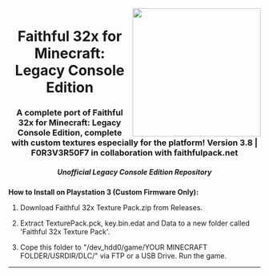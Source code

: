 <img src="https://github.com/F0R3V3R50F7/Faithful-LCE-32x/blob/main/logo.png?raw=true" align="right" height="256px">
<div align="center">
  <h1>Faithful 32x for Minecraft: Legacy Console Edition</h1>
  <h3>A complete port of Faithful 32x for Minecraft: Legacy Console Edition, complete with custom textures especially for the platform! Version 3.8 | F0R3V3R50F7 in collaboration with faithfulpack.net</h3>
  <h5><i>Unofficial Legacy Console Edition Repository</i></h5>




</div>


**How to Install on Playstation 3 (Custom Firmware Only):**

1) Download Faithful 32x Texture Pack.zip from Releases.

2) Extract TexturePack.pck, key.bin.edat and Data to a new folder called 'Faithful 32x Texture Pack'.

3) Cope this folder to "/dev_hdd0/game/YOUR MINECRAFT FOLDER/USRDIR/DLC/" via FTP or a USB Drive. Run the game.




---

